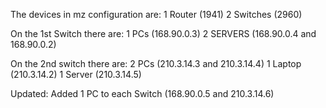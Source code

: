 The devices in mz configuration are:
1 Router (1941)
2 Switches (2960)

On the 1st Switch there are:
1 PCs (168.90.0.3)
2 SERVERS (168.90.0.4 and 168.90.0.2)

On the 2nd switch there are:
2 PCs (210.3.14.3 and 210.3.14.4)
1 Laptop (210.3.14.2)
1 Server (210.3.14.5)

Updated:
Added 1 PC to each Switch
(168.90.0.5 and 210.3.14.6)